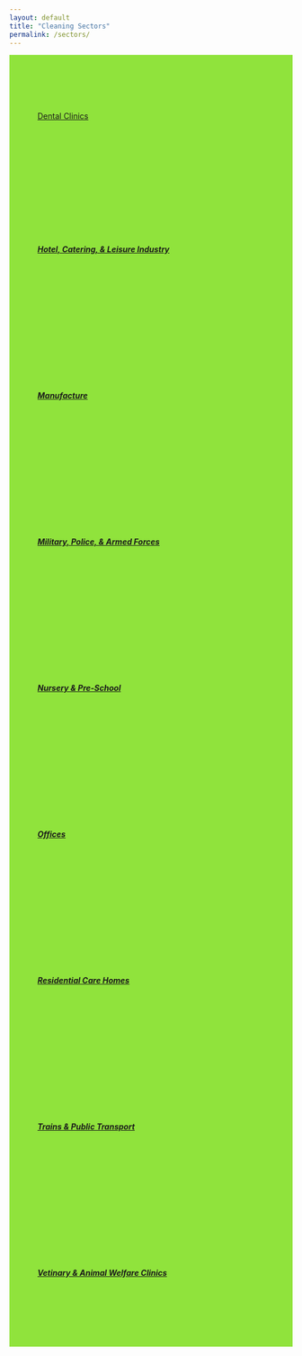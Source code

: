 ```yaml
---
layout: default
title: "Cleaning Sectors"
permalink: /sectors/
---
```


<div class="row">
  <div class="col-12 col-md-4 text-center border" style="background-color: #90e33c; padding: 100px 50px; border-width: 1cm;>
    <h5 class="m-0 p-0">
      <a class="text-white" href="https://adyanmuhammad.github.io/airs-2/dental-clinics/">
        Dental Clinics
      </a>
    </h5>
  </div>
  <div class="col-12 col-md-4 text-center border" style="background-color: #90e33c; padding: 100px 50px; border-width: 1cm;">
    <h5 class="m-0 p-0">
      <a class="text-white" href="https://adyanmuhammad.github.io/airs-2/hotel-catering-and-leisure/">
        Hotel, Catering, & Leisure Industry
      </a>
    </h5>
  </div>
  <div class="col-12 col-md-4 text-center border" style="background-color: #90e33c; padding: 100px 50px; border-width: 1cm;">
    <h5 class="m-0 p-0">
      <a class="text-white" href="https://adyanmuhammad.github.io/airs-2/manufacture/">
        Manufacture
      </a>
    </h5>
  </div>
  <div class="col-12 col-md-4 text-center border" style="background-color: #90e33c; padding: 100px 50px; border-width: 1cm;">
    <h5 class="m-0 p-0">
      <a class="text-white" href="https://adyanmuhammad.github.io/airs-2/military-police-and-armed-forces/">
        Military, Police, & Armed Forces
      </a>
    </h5>
  </div>
  <div class="col-12 col-md-4 text-center border" style="background-color: #90e33c; padding: 100px 50px; border-width: 1cm;">
    <h5 class="m-0 p-0">
      <a class="text-white" href="https://adyanmuhammad.github.io/airs-2/nursery-and-pre-school/">
        Nursery & Pre-School
      </a>
    </h5>
  </div>
  <div class="col-12 col-md-4 text-center border" style="background-color: #90e33c; padding: 100px 50px; border-width: 1cm;">
    <h5 class="m-0 p-0">
      <a class="text-white" href="https://adyanmuhammad.github.io/airs-2/offices/">
        Offices
      </a>
    </h5>
  </div>
  <div class="col-12 col-md-4 text-center border" style="background-color: #90e33c; padding: 100px 50px; border-width: 1cm;">
    <h5 class="m-0 p-0">
      <a class="text-white" href="https://adyanmuhammad.github.io/airs-2/residential-care-homes/">
        Residential Care Homes
      </a>
    </h5>
  </div>
  <div class="col-12 col-md-4 text-center border" style="background-color: #90e33c; padding: 100px 50px; border-width: 1cm;">
    <h5 class="m-0 p-0">
      <a class="text-white" href="https://adyanmuhammad.github.io/airs-2/trains-and-public-transport/">
        Trains & Public Transport
      </a>
    </h5>
  </div>
  <div class="col-12 col-md-4 text-center border" style="background-color: #90e33c; padding: 100px 50px; border-width: 1cm;">
    <h5 class="m-0 p-0">
      <a class="text-white" href="https://adyanmuhammad.github.io/airs-2/vetinary-and-animal-welfare-clinics/">
        Vetinary & Animal Welfare Clinics
      </a>
    </h5>
  </div>
</div>

